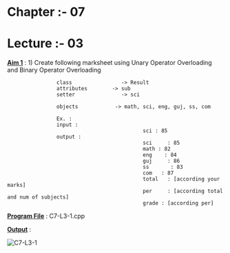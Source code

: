 # Chapter :- 07
# Lecture :- 03

<u>**Aim 1**</u> :  1) Create following marksheet using Unary Operator Overloading and Binary Operator Overloading

                    class                -> Result
                    attributes        -> sub
                    setter               -> sci

                    objects            -> math, sci, eng, guj, ss, com

                    Ex. : 
                    input :
                                                sci : 85
                    output :
                                                sci     : 85
                                                math : 82
                                                eng    : 84
                                                guj     : 86
                                                ss       : 83
                                                com   : 87
                                                total   : [according your marks]
                                                per     : [according total and num of subjects]
                                                grade : [according per]

<u>**Program File**</u> : C7-L3-1.cpp

<u>**Output**</u> :

![C7-L3-1](https://user-images.githubusercontent.com/114165239/210355018-01ea8ff3-87e3-4c44-9989-c37aaab1004b.png)
